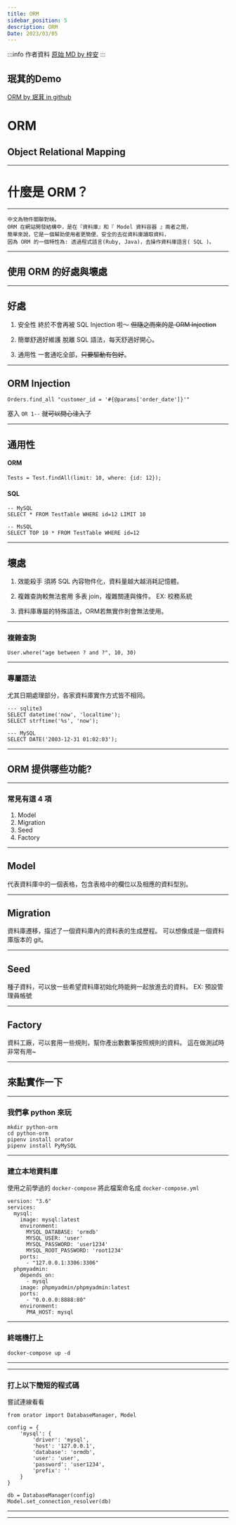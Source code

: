 ```yaml
---
title: ORM
sidebar_position: 5
description: ORM
Date: 2023/03/05
---
```


:::info 作者資料
[原始 MD by 梓安](https://hackmd.io/@lee98064/Hki1cNCAs)
:::

## 珉萁的Demo

[ORM by 珉萁 in github](https://github.com/kukina622/orm-demo)





# ORM
## Object Relational Mapping

---

# 什麼是 ORM？

----


    中文為物件關聯對映。
    ORM 在網站開發結構中，是在『資料庫』和『 Model 資料容器 』兩者之間，
    簡單來說，它是一個幫助使用者更簡便、安全的去從資料庫讀取資料，
    因為 ORM 的一個特性為: 透過程式語言(Ruby, Java)，去操作資料庫語言( SQL )。


---

## 使用 ORM 的好處與壞處

----

## 好處

1. 安全性
終於不會再被 SQL Injection 啦～
~~但隨之而來的是 ORM Injection~~

2. 簡單舒適好維護
脫離 SQL 語法，每天舒適好開心。

3. 通用性
一套通吃全部，~~只要驅動有包好~~。

----

## ORM Injection

```ruby!
Orders.find_all "customer_id = '#{@params['order_date']}'"
```

塞入 ```OR 1--``` ~~就可以開心注入了~~

----

## 通用性

#### ORM
```js!
Tests = Test.findAll(limit: 10, where: {id: 12});
```

#### SQL
```sql!
-- MySQL
SELECT * FROM TestTable WHERE id=12 LIMIT 10

-- MsSQL
SELECT TOP 10 * FROM TestTable WHERE id=12
```

----

## 壞處

1. 效能殺手
須將 SQL 內容物件化，資料量越大越消耗記憶體。

2. 複雜查詢較無法套用
多表 join，複雜關連與條件。
EX: 校務系統

3. 資料庫專屬的特殊語法，ORM若無實作則會無法使用。

----

### 複雜查詢

```ruby!
User.where("age between ? and ?", 10, 30)
```

----

### 專屬語法

<p class="text-justify">
    尤其日期處理部分，各家資料庫實作方式皆不相同。
</p>

```sql!
--- sqlite3
SELECT datetime('now', 'localtime');
SELECT strftime('%s', 'now');

--- MySQL
SELECT DATE('2003-12-31 01:02:03');
```

---

## ORM 提供哪些功能?

----

### 常見有這 4 項
1. Model
2. Migration
3. Seed
4. Factory

----

## Model

代表資料庫中的一個表格，包含表格中的欄位以及相應的資料型別。

----

## Migration

資料庫遷移，描述了一個資料庫內的資料表的生成歷程。
可以想像成是一個資料庫版本的 git。

----

## Seed

種子資料，可以放一些希望資料庫初始化時能夠一起放進去的資料。
EX: 預設管理員帳號

----

## Factory

資料工廠，可以套用一些規則，幫你產出數數筆按照規則的資料。
這在做測試時非常有用~

---

## 來點實作一下

----

### 我們拿 python 來玩

```shell!
mkdir python-orm
cd python-orm
pipenv install orator
pipenv install PyMySQL
```

----

### 建立本地資料庫

使用之前學過的 ```docker-compose```
將此檔案命名成 ```docker-compose.yml```
```yaml!
version: "3.6"
services:
  mysql:
    image: mysql:latest
    environment:
      MYSQL_DATABASE: 'ormdb'
      MYSQL_USER: 'user'
      MYSQL_PASSWORD: 'user1234'
      MYSQL_ROOT_PASSWORD: 'root1234'
    ports:
      - "127.0.0.1:3306:3306"
  phpmyadmin:
    depends_on:
      - mysql
    image: phpmyadmin/phpmyadmin:latest
    ports:
      - "0.0.0.0:8888:80"
    environment:
      PMA_HOST: mysql
```

----

### 終端機打上

```shell!
docker-compose up -d
```

----



----

### 打上以下簡短的程式碼
嘗試連線看看

```python!
from orator import DatabaseManager, Model

config = {
    'mysql': {
        'driver': 'mysql',
        'host': '127.0.0.1',
        'database': 'ormdb',
        'user': 'user',
        'password': 'user1234',
        'prefix': ''
    }
}

db = DatabaseManager(config)
Model.set_connection_resolver(db)
```

----



----
